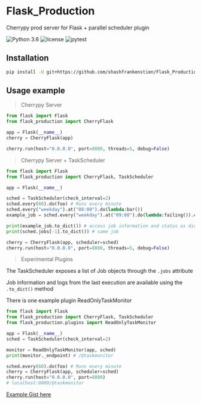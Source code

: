 # Flask_Production
Cherrypy prod server for Flask + parallel scheduler plugin

![Python 3.6](https://img.shields.io/badge/python-3.6+-blue.svg)
![license](https://img.shields.io/github/license/shashfrankenstien/flask_production)
![pytest](https://github.com/shashfrankenstien/Flask_Production/workflows/pytest/badge.svg)


## Installation

```sh
pip install -U git+https://github.com/shashfrankenstien/Flask_Production.git
```


## Usage example

> Cherrypy Server
```py
from flask import Flask
from flask_production import CherryFlask

app = Flask(__name__)
cherry = CherryFlask(app)

cherry.run(host="0.0.0.0", port=8080, threads=5, debug=False)
```

> Cherrypy Server + TaskScheduler
```py
from flask import Flask
from flask_production import CherryFlask, TaskScheduler

app = Flask(__name__)

sched = TaskScheduler(check_interval=2)
sched.every(60).do(foo) # Runs every minute
sched.every("weekday").at("08:00").do(lambda:bar())
example_job = sched.every("weekday").at("09:00").do(lambda:failing()).catch(lambda e: print(e))

print(example_job.to_dict()) # access job information and status as dict
print(sched.jobs[-1].to_dict()) # same job

cherry = CherryFlask(app, scheduler=sched)
cherry.run(host="0.0.0.0", port=8080, threads=5, debug=False)
```

> Experimental Plugins

The TaskScheduler exposes a list of Job objects through  the `.jobs` attribute

Job information and logs from the last execution are available using the `.to_dict()` method

There is one example plugin ReadOnlyTaskMonitor

```py
from flask import Flask
from flask_production import CherryFlask, TaskScheduler
from flask_production.plugins import ReadOnlyTaskMonitor

app = Flask(__name__)
sched = TaskScheduler(check_interval=2)

monitor = ReadOnlyTaskMonitor(app, sched)
print(monitor._endpoint) # /@taskmonitor

sched.every(60).do(foo) # Runs every minute
cherry = CherryFlask(app, scheduler=sched)
cherry.run(host="0.0.0.0", port=8080)
# localhost:8080/@taskmonitor
```
[Example Gist here](https://gist.github.com/shashfrankenstien/5cfa8821d74c24fb0a01b979d434e5bb)
